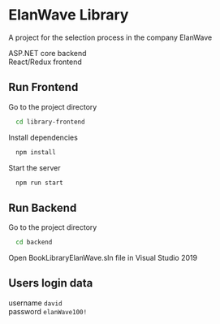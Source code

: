 # ElanWave Library
A project for the selection process in the company ElanWave

ASP.NET core backend\
React/Redux frontend





## Run Frontend


Go to the project directory

```bash
  cd library-frontend
```

Install dependencies

```bash
  npm install
```

Start the server

```bash
  npm run start
```

## Run Backend


Go to the project directory

```bash
  cd backend
```

Open BookLibraryElanWave.sln file in Visual Studio 2019
## Users login data

username `david`\
password `elanWave100!`
